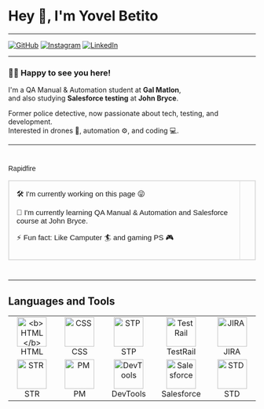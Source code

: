 # Hey 👋, I'm Yovel Betito

---

[![GitHub](https://img.shields.io/badge/GITHUB-black?style=for-the-badge&logo=github)](https://github.com/YovelBetito)
[![Instagram](https://img.shields.io/badge/INSTAGRAM-%23E1306C?style=for-the-badge&logo=instagram&logoColor=white)](https://www.instagram.com/yovel_betito/)
[![LinkedIn](https://img.shields.io/badge/LINKEDIN-0077B5?style=for-the-badge&logo=linkedin&logoColor=white)](https://www.linkedin.com/in/yovel-betito-2298722a3/)

---

### 👨‍💻 Happy to see you here!

I'm a QA Manual & Automation student at **Gal Matlon**,  
and also studying **Salesforce testing** at **John Bryce**.

Former police detective, now passionate about tech, testing, and development.  
Interested in drones 🚁, automation ⚙️, and coding 💻.

---
<!DOCTYPE html>
<html lang="en">
<head>
  <meta charset="UTF-8">
  <title>Rapidfire Box</title>
  <style>
    .rapidfire-container {
      max-width: 600px;
      margin: 40px auto;
      font-family: Arial, sans-serif;
    }

    .rapidfire-title {
      font-size: 20px;
      font-weight: bold;
      margin-bottom: 10px;
      border-bottom: 1px solid #ccc;
      padding-bottom: 5px;
    }

    .rapidfire-table {
      width: 100%;
      border: 1px solid #ddd;
      border-collapse: collapse;
    }

    .rapidfire-table td {
      border: 1px solid #ddd;
      padding: 15px;
      vertical-align: top;
    }

    .rapidfire-list {
      list-style: none;
      padding-left: 0;
      margin: 0;
    }

    .rapidfire-list li {
      margin-bottom: 15px;
      font-size: 15px;
    }
  </style>
</head>
<body>

<div class="rapidfire-container">
  <div class="rapidfire-title">Rapidfire</div>

  <table class="rapidfire-table">
    <tr>
      <td>
        <ul class="rapidfire-list">
          <li>🛠️ I'm currently working on this page 😜</li>
          <li>🌱 I'm currently learning QA Manual & Automation and Salesforce course at John Bryce.</li>
          <li>⚡ Fun fact: Like Camputer 🏄 and gaming PS 🎮</li>
        </ul>
      </td>
      <td></td>
    </tr>
  </table>
</div>

</body>
</html>





---
<h2>Languages and Tools</h2>

<div align="center">
  <table>
    <tr>
      <td align="center" width="120">
        <img src="https://cdn.jsdelivr.net/gh/devicons/devicon/icons/html5/html5-original.svg" height="60" alt="<b>HTML</b>" /><br/>HTML
      </td>
      <td align="center" width="120">
        <img src="https://cdn.jsdelivr.net/gh/devicons/devicon/icons/css3/css3-original.svg" height="60" alt="CSS" /><br/>CSS
      </td>
      <td align="center" width="120">
        <img src="https://i.postimg.cc/qRtdLvGG/stp-logo-stp-letter-stp-letter-logo-design-initials-stp-logo-linked-with-circle-uppercase-monogram-l.jpg" height="60" alt="STP" /><br/>STP
      </td>
      <td align="center" width="120">
        <img src="https://i.postimg.cc/bvHCkcbw/download.png" height="60" alt="TestRail" /><br/>TestRail
      </td>
      <td align="center" width="120">
        <img src="https://cdn.jsdelivr.net/gh/devicons/devicon/icons/jira/jira-original.svg" height="60" alt="JIRA" /><br/>JIRA
      </td>
    </tr>
    <tr>
      <td align="center" width="120">
        <img src="https://i.postimg.cc/ryQpgDcS/download-1.png" height="60" alt="STR" /><br/>STR
      </td>
      <td align="center" width="120">
        <img src="https://i.postimg.cc/zfhCR9LP/2025-07-16-14-13-36.png" height="60" alt="PM" /><br/>PM
      </td>
      <td align="center" width="120">
        <img src="https://i.postimg.cc/WzcT1qBH/images.jpg" height="60" alt="DevTools" /><br/>DevTools
      </td>
      <td align="center" width="120">
        <img src="https://cdn.worldvectorlogo.com/logos/salesforce-2.svg" height="60" alt="Salesforce" /><br/>Salesforce
      </td>
      <td align="center" width="120">
        <img src="https://i.postimg.cc/Kjpf5tm9/download-2.png" height="60" alt="STD" /><br/>STD
      </td>
    </tr>
  </table>
</div> 
